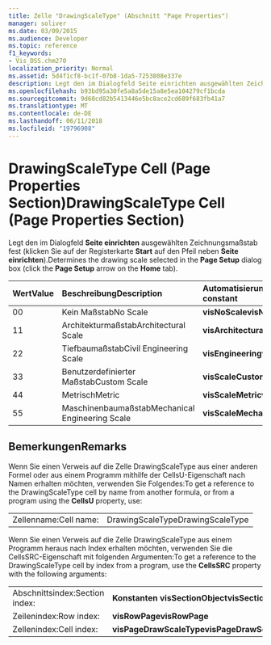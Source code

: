 ```yaml
---
title: Zelle "DrawingScaleType" (Abschnitt "Page Properties")
manager: soliver
ms.date: 03/09/2015
ms.audience: Developer
ms.topic: reference
f1_keywords:
- Vis_DSS.chm270
localization_priority: Normal
ms.assetid: 5d4f1cf8-bc1f-07b8-1da5-7253808e337e
description: Legt den im Dialogfeld Seite einrichten ausgewählten Zeichnungsmaßstab fest (klicken Sie auf der Registerkarte Start auf den Pfeil neben Seite einrichten).
ms.openlocfilehash: b93bd95a30fe5a8a5de15a8e5ea104279cf1bcda
ms.sourcegitcommit: 9d60cd82b5413446e5bc8ace2cd689f683fb41a7
ms.translationtype: MT
ms.contentlocale: de-DE
ms.lasthandoff: 06/11/2018
ms.locfileid: "19796908"
---
```

# <a name="drawingscaletype-cell-page-properties-section"></a><span data-ttu-id="d6dc6-103">DrawingScaleType Cell (Page Properties Section)</span><span class="sxs-lookup"><span data-stu-id="d6dc6-103">DrawingScaleType Cell (Page Properties Section)</span></span>

<span data-ttu-id="d6dc6-104">Legt den im Dialogfeld **Seite einrichten** ausgewählten Zeichnungsmaßstab fest (klicken Sie auf der Registerkarte **Start** auf den Pfeil neben **Seite einrichten**).</span><span class="sxs-lookup"><span data-stu-id="d6dc6-104">Determines the drawing scale selected in the **Page Setup** dialog box (click the **Page Setup** arrow on the **Home** tab).</span></span> 
  
|<span data-ttu-id="d6dc6-105">**Wert**</span><span class="sxs-lookup"><span data-stu-id="d6dc6-105">**Value**</span></span>|<span data-ttu-id="d6dc6-106">**Beschreibung**</span><span class="sxs-lookup"><span data-stu-id="d6dc6-106">**Description**</span></span>|<span data-ttu-id="d6dc6-107">**Automatisierungskonstante**</span><span class="sxs-lookup"><span data-stu-id="d6dc6-107">**Automation constant**</span></span>|
|:-----|:-----|:-----|
| <span data-ttu-id="d6dc6-108">0</span><span class="sxs-lookup"><span data-stu-id="d6dc6-108">0</span></span>  <br/> | <span data-ttu-id="d6dc6-109">Kein Maßstab</span><span class="sxs-lookup"><span data-stu-id="d6dc6-109">No Scale</span></span>  <br/> |<span data-ttu-id="d6dc6-110">**visNoScale**</span><span class="sxs-lookup"><span data-stu-id="d6dc6-110">**visNoScale**</span></span> <br/> |
| <span data-ttu-id="d6dc6-111">1</span><span class="sxs-lookup"><span data-stu-id="d6dc6-111">1</span></span>  <br/> | <span data-ttu-id="d6dc6-112">Architekturmaßstab</span><span class="sxs-lookup"><span data-stu-id="d6dc6-112">Architectural Scale</span></span>  <br/> |<span data-ttu-id="d6dc6-113">**visArchitectural**</span><span class="sxs-lookup"><span data-stu-id="d6dc6-113">**visArchitectural**</span></span> <br/> |
| <span data-ttu-id="d6dc6-114">2</span><span class="sxs-lookup"><span data-stu-id="d6dc6-114">2</span></span>  <br/> | <span data-ttu-id="d6dc6-115">Tiefbaumaßstab</span><span class="sxs-lookup"><span data-stu-id="d6dc6-115">Civil Engineering Scale</span></span>  <br/> |<span data-ttu-id="d6dc6-116">**visEngineering**</span><span class="sxs-lookup"><span data-stu-id="d6dc6-116">**visEngineering**</span></span> <br/> |
| <span data-ttu-id="d6dc6-117">3</span><span class="sxs-lookup"><span data-stu-id="d6dc6-117">3</span></span>  <br/> | <span data-ttu-id="d6dc6-118">Benutzerdefinierter Maßstab</span><span class="sxs-lookup"><span data-stu-id="d6dc6-118">Custom Scale</span></span>  <br/> |<span data-ttu-id="d6dc6-119">**visScaleCustom**</span><span class="sxs-lookup"><span data-stu-id="d6dc6-119">**visScaleCustom**</span></span> <br/> |
| <span data-ttu-id="d6dc6-120">4</span><span class="sxs-lookup"><span data-stu-id="d6dc6-120">4</span></span>  <br/> | <span data-ttu-id="d6dc6-121">Metrisch</span><span class="sxs-lookup"><span data-stu-id="d6dc6-121">Metric</span></span>  <br/> |<span data-ttu-id="d6dc6-122">**visScaleMetric**</span><span class="sxs-lookup"><span data-stu-id="d6dc6-122">**visScaleMetric**</span></span> <br/> |
| <span data-ttu-id="d6dc6-123">5</span><span class="sxs-lookup"><span data-stu-id="d6dc6-123">5</span></span>  <br/> | <span data-ttu-id="d6dc6-124">Maschinenbaumaßstab</span><span class="sxs-lookup"><span data-stu-id="d6dc6-124">Mechanical Engineering Scale</span></span>  <br/> |<span data-ttu-id="d6dc6-125">**visScaleMechanical**</span><span class="sxs-lookup"><span data-stu-id="d6dc6-125">**visScaleMechanical**</span></span> <br/> |
   
## <a name="remarks"></a><span data-ttu-id="d6dc6-126">Bemerkungen</span><span class="sxs-lookup"><span data-stu-id="d6dc6-126">Remarks</span></span>

<span data-ttu-id="d6dc6-127">Wenn Sie einen Verweis auf die Zelle DrawingScaleType aus einer anderen Formel oder aus einem Programm mithilfe der CellsU-Eigenschaft nach Namen erhalten möchten, verwenden Sie Folgendes:</span><span class="sxs-lookup"><span data-stu-id="d6dc6-127">To get a reference to the DrawingScaleType cell by name from another formula, or from a program using the **CellsU** property, use:</span></span> 
  
|||
|:-----|:-----|
| <span data-ttu-id="d6dc6-128">Zellenname:</span><span class="sxs-lookup"><span data-stu-id="d6dc6-128">Cell name:</span></span>  <br/> | <span data-ttu-id="d6dc6-129">DrawingScaleType</span><span class="sxs-lookup"><span data-stu-id="d6dc6-129">DrawingScaleType</span></span>  <br/> |
   
<span data-ttu-id="d6dc6-130">Wenn Sie einen Verweis auf die Zelle DrawingScaleType aus einem Programm heraus nach Index erhalten möchten, verwenden Sie die CellsSRC-Eigenschaft mit folgenden Argumenten:</span><span class="sxs-lookup"><span data-stu-id="d6dc6-130">To get a reference to the DrawingScaleType cell by index from a program, use the **CellsSRC** property with the following arguments:</span></span> 
  
|||
|:-----|:-----|
| <span data-ttu-id="d6dc6-131">Abschnittsindex:</span><span class="sxs-lookup"><span data-stu-id="d6dc6-131">Section index:</span></span>  <br/> |<span data-ttu-id="d6dc6-132">**Konstanten visSectionObject**</span><span class="sxs-lookup"><span data-stu-id="d6dc6-132">**visSectionObject**</span></span> <br/> |
| <span data-ttu-id="d6dc6-133">Zeilenindex:</span><span class="sxs-lookup"><span data-stu-id="d6dc6-133">Row index:</span></span>  <br/> |<span data-ttu-id="d6dc6-134">**visRowPage**</span><span class="sxs-lookup"><span data-stu-id="d6dc6-134">**visRowPage**</span></span> <br/> |
| <span data-ttu-id="d6dc6-135">Zellenindex:</span><span class="sxs-lookup"><span data-stu-id="d6dc6-135">Cell index:</span></span>  <br/> |<span data-ttu-id="d6dc6-136">**visPageDrawScaleType**</span><span class="sxs-lookup"><span data-stu-id="d6dc6-136">**visPageDrawScaleType**</span></span> <br/> |
   

